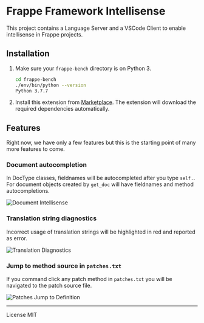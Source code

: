 # Frappe Framework Intellisense

This project contains a Language Server and a VSCode Client to enable
intellisense in Frappe projects.

## Installation

1. Make sure your `frappe-bench` directory is on Python 3.

   ```sh
   cd frappe-bench
   ./env/bin/python --version
   Python 3.7.7
   ```

2. Install this extension from
   [Marketplace](https://marketplace.visualstudio.com/items?itemName=netchampfaris.frappe-intellisense).
   The extension will download the required dependencies automatically.


## Features

Right now, we have only a few features but this is the starting point of many
more features to come.

### Document autocompletion

In DocType classes, fieldnames will be autocompleted after you type `self.`. For
document objects created by `get_doc` will have fieldnames and method
autocompletions.

![Document Intellisense](https://user-images.githubusercontent.com/9355208/97115700-155ff500-171e-11eb-85f9-6887e4b921fd.gif)

### Translation string diagnostics

Incorrect usage of translation strings will be highlighted in red and reported
as error.

![Translation Diagnostics](https://user-images.githubusercontent.com/9355208/97115697-142ec800-171e-11eb-8e6b-e6fb6f535b97.gif)

### Jump to method source in `patches.txt`

If you command click any patch method in `patches.txt` you will be navigated to
the patch source file.

![Patches Jump to Definition](https://user-images.githubusercontent.com/9355208/97115692-0e38e700-171e-11eb-9f7f-3f783a6883b7.gif)

---

License MIT
